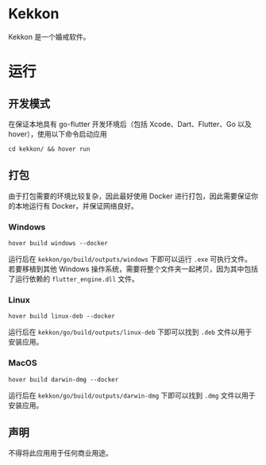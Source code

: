 # Kekkon

Kekkon 是一个婚戒软件。

# 运行
## 开发模式
在保证本地具有 go-flutter 开发环境后（包括 Xcode、Dart、Flutter、Go 以及 hover），使用以下命令启动应用

```
cd kekkon/ && hover run
```

## 打包
由于打包需要的环境比较复杂，因此最好使用 Docker 进行打包，因此需要保证你的本地运行有 Docker，并保证网络良好。

### Windows

```
hover build windows --docker
```

运行后在 `kekkon/go/build/outputs/windows` 下即可以运行 `.exe` 可执行文件。若要移植到其他 Windows 操作系统，需要将整个文件夹一起拷贝，因为其中包括了运行依赖的 `flutter_engine.dll` 文件。

### Linux

```
hover build linux-deb --docker
```

运行后在 `kekkon/go/build/outputs/linux-deb` 下即可以找到 `.deb` 文件以用于安装应用。

### MacOS

```
hover build darwin-dmg --docker
```

运行后在 `kekkon/go/build/outputs/darwin-dmg` 下即可以找到 `.dmg` 文件以用于安装应用。

## 声明
不得将此应用用于任何商业用途。